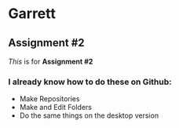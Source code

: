 # Garrett
## Assignment #2
*This* is for **Assignment #2**
### I already know how to do these on Github:
- Make Repositories
- Make and Edit Folders
- Do the same things on the desktop version

